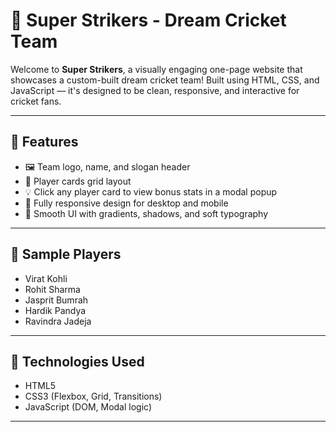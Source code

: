 # 🏏 Super Strikers - Dream Cricket Team

Welcome to **Super Strikers**, a visually engaging one-page website that showcases a custom-built dream cricket team! Built using HTML, CSS, and JavaScript — it's designed to be clean, responsive, and interactive for cricket fans.

---

## 🌟 Features

- 🖼️ Team logo, name, and slogan header
- 👥 Player cards grid layout
- 💡 Click any player card to view bonus stats in a modal popup
- 📱 Fully responsive design for desktop and mobile
- 🎨 Smooth UI with gradients, shadows, and soft typography

---

## 📸 Sample Players

- Virat Kohli
- Rohit Sharma
- Jasprit Bumrah
- Hardik Pandya
- Ravindra Jadeja

---

## 🔧 Technologies Used

- HTML5  
- CSS3 (Flexbox, Grid, Transitions)  
- JavaScript (DOM, Modal logic)

---

